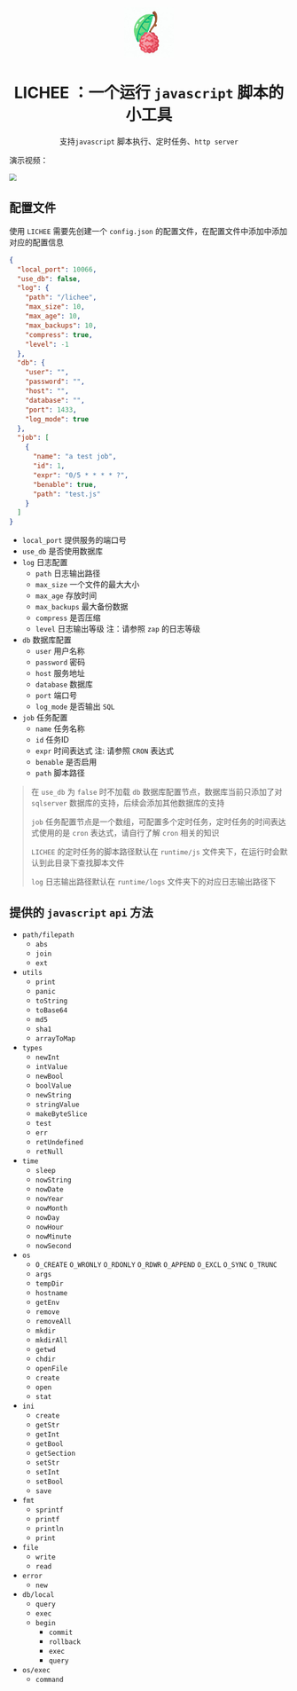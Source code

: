 
<div align="center">
<img src="resources/lichee.png" style="zoom: 30%;" />

# LICHEE ：一个运行 `javascript` 脚本的小工具

 支持`javascript` 脚本执行、定时任务、`http server`

</div>

演示视频：

<img src="resources/lichee.gif" style="zoom:80%;" />



## 配置文件

使用 `LICHEE` 需要先创建一个 `config.json` 的配置文件，在配置文件中添加中添加对应的配置信息

```json
{
  "local_port": 10066,
  "use_db": false,
  "log": {
    "path": "/lichee",
    "max_size": 10,
    "max_age": 10,
    "max_backups": 10,
    "compress": true,
    "level": -1
  },
  "db": {
    "user": "",
    "password": "",
    "host": "",
    "database": "",
    "port": 1433,
    "log_mode": true
  },
  "job": [
    {
      "name": "a test job",
      "id": 1,
      "expr": "0/5 * * * * ?",
      "benable": true,
      "path": "test.js"
    }
  ]
}
```



- `local_port` 提供服务的端口号
- `use_db` 是否使用数据库
- `log` 日志配置
  - `path` 日志输出路径
  - `max_size` 一个文件的最大大小
  - `max_age` 存放时间
  - `max_backups` 最大备份数据
  - `compress` 是否压缩
  - `level` 日志输出等级  注：请参照 `zap` 的日志等级
- `db` 数据库配置
  - `user` 用户名称
  - `password` 密码
  - `host` 服务地址
  - `database` 数据库
  - `port` 端口号
  - `log_mode` 是否输出 `SQL`
- `job` 任务配置
  - `name` 任务名称
  - `id` 任务ID
  - `expr` 时间表达式  注: 请参照 `CRON` 表达式
  - `benable` 是否启用
  - `path` 脚本路径

> 在 `use_db` 为 `false` 时不加载 `db` 数据库配置节点，数据库当前只添加了对 `sqlserver` 数据库的支持，后续会添加其他数据库的支持
>
> `job` 任务配置节点是一个数组，可配置多个定时任务，定时任务的时间表达式使用的是 `cron` 表达式，请自行了解 `cron` 相关的知识
>
> `LICHEE` 的定时任务的脚本路径默认在 `runtime/js` 文件夹下，在运行时会默认到此目录下查找脚本文件
>
> `log` 日志输出路径默认在 `runtime/logs` 文件夹下的对应日志输出路径下



## 提供的 `javascript`  `api` 方法

- `path/filepath` 
  - `abs`
  - `join`
  - `ext`
- `utils`
  - `print`
  - `panic`
  - `toString`
  - `toBase64`
  - `md5`
  - `sha1`
  - `arrayToMap`
- `types`
  - `newInt`
  - `intValue`
  - `newBool`
  - `boolValue`
  - `newString`
  - `stringValue`
  - `makeByteSlice`
  - `test`
  - `err`
  - `retUndefined`
  - `retNull`
- `time`
  - `sleep`
  - `nowString`
  - `nowDate`
  - `nowYear`
  - `nowMonth`
  - `nowDay`
  - `nowHour`
  - `nowMinute`
  - `nowSecond`
- `os`
  - `O_CREATE`  `O_WRONLY`  `O_RDONLY`  `O_RDWR`  `O_APPEND`  `O_EXCL`  `O_SYNC`  `O_TRUNC` 
  - `args`
  - `tempDir`
  - `hostname`
  - `getEnv`
  - `remove`
  - `removeAll`
  - `mkdir`
  - `mkdirAll`
  - `getwd`
  - `chdir`
  - `openFile`
  - `create`
  - `open`
  - `stat`
- `ini`
  - `create`
  - `getStr`
  - `getInt`
  - `getBool`
  - `getSection`
  - `setStr`
  - `setInt`
  - `setBool`
  - `save`
- `fmt`
  - `sprintf`
  - `printf`
  - `println`
  - `print`
- `file`
  - `write`
  - `read`
- `error`
  - `new`
- `db/local`
  - `query`
  - `exec`
  - `begin`
    - `commit`
    - `rollback`
    - `exec`
    - `query`
- `os/exec`
  - `command`
